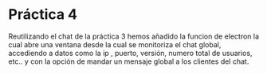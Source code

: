  # Práctica 4
Reutilizando el chat de la práctica 3 hemos añadido la funcion de electron la cual abre una ventana desde la cual se monitoriza el chat global, accediendo a datos como la ip , puerto, versión, numero total de usuarios, etc.. y con la opción de mandar un mensaje global a los clientes del chat.

